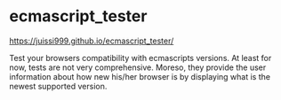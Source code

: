 # ecmascript_tester

https://juissi999.github.io/ecmascript_tester/

Test your browsers compatibility with ecmascripts versions.
At least for now, tests are not very comprehensive. Moreso, they provide the
user information about how new his/her browser is by displaying what is the newest
supported version.
